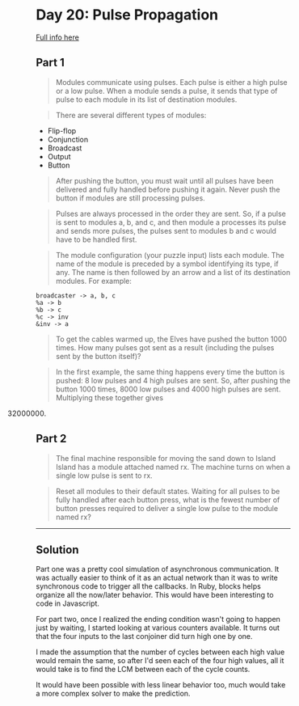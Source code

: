 # Day 20: Pulse Propagation

[Full info here](https://adventofcode.com/2023/day/20)

## Part 1

>Modules communicate using pulses. Each pulse is either a high pulse or a low
pulse. When a module sends a pulse, it sends that type of pulse to each module
in its list of destination modules.

>There are several different types of modules:

* Flip-flop
* Conjunction
* Broadcast
* Output
* Button

>After pushing the button, you must wait until all pulses have been delivered
and fully handled before pushing it again. Never push the button if modules are
still processing pulses.

>Pulses are always processed in the order they are sent. So, if a pulse is sent
to modules a, b, and c, and then module a processes its pulse and sends more
pulses, the pulses sent to modules b and c would have to be handled first.

>The module configuration (your puzzle input) lists each module. The name of the
module is preceded by a symbol identifying its type, if any. The name is then
followed by an arrow and a list of its destination modules. For example:
```
broadcaster -> a, b, c
%a -> b
%b -> c
%c -> inv
&inv -> a
```

>To get the cables warmed up, the Elves have pushed the button 1000 times. How
many pulses got sent as a result (including the pulses sent by the button
itself)?

>In the first example, the same thing happens every time the button is pushed: 8
low pulses and 4 high pulses are sent. So, after pushing the button 1000 times,
8000 low pulses and 4000 high pulses are sent. Multiplying these together gives
32000000.

## Part 2

>The final machine responsible for moving the sand down to Island Island has a
module attached named rx. The machine turns on when a single low pulse is sent
to rx.

>Reset all modules to their default states. Waiting for all pulses to be fully
handled after each button press, what is the fewest number of button presses
required to deliver a single low pulse to the module named rx?

---

## Solution

Part one was a pretty cool simulation of asynchronous communication. It was
actually easier to think of it as an actual network than it was to write
synchronous code to trigger all the callbacks. In Ruby, blocks helps organize
all the now/later behavior. This would have been interesting to code in
Javascript.

For part two, once I realized the ending condition wasn't going to happen
just by waiting, I started looking at various counters available. It turns
out that the four inputs to the last conjoiner did turn high one by one.

I made the assumption that the number of cycles between each high value 
would remain the same, so after I'd seen each of the four high values,
all it would take is to find the LCM between each of the cycle counts.

It would have been possible with less linear behavior too, much would take
a more complex solver to make the prediction.




